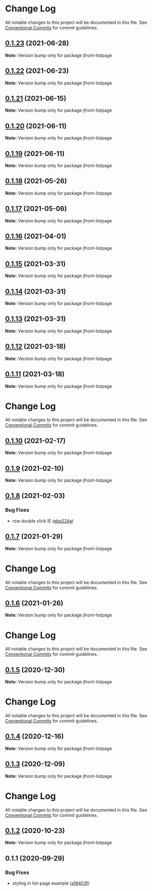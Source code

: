# Change Log

All notable changes to this project will be documented in this file.
See [Conventional Commits](https://conventionalcommits.org) for commit guidelines.

## [0.1.23](https://github.com/Jepria/jfront-ui/compare/jfront-listpage@0.1.22...jfront-listpage@0.1.23) (2021-06-28)

**Note:** Version bump only for package jfront-listpage





## [0.1.22](https://github.com/Jepria/jfront-ui/compare/jfront-listpage@0.1.21...jfront-listpage@0.1.22) (2021-06-23)

**Note:** Version bump only for package jfront-listpage





## [0.1.21](https://github.com/Jepria/jfront-ui/compare/jfront-listpage@0.1.20...jfront-listpage@0.1.21) (2021-06-15)

**Note:** Version bump only for package jfront-listpage





## [0.1.20](https://github.com/Jepria/jfront-ui/compare/jfront-listpage@0.1.19...jfront-listpage@0.1.20) (2021-06-11)

**Note:** Version bump only for package jfront-listpage





## [0.1.19](https://github.com/Jepria/jfront-ui/compare/jfront-listpage@0.1.18...jfront-listpage@0.1.19) (2021-06-11)

**Note:** Version bump only for package jfront-listpage





## [0.1.18](https://github.com/Jepria/jfront-ui/compare/jfront-listpage@0.1.17...jfront-listpage@0.1.18) (2021-05-26)

**Note:** Version bump only for package jfront-listpage





## [0.1.17](https://github.com/Jepria/jfront-ui/compare/jfront-listpage@0.1.16...jfront-listpage@0.1.17) (2021-05-06)

**Note:** Version bump only for package jfront-listpage





## [0.1.16](https://github.com/Jepria/jfront-ui/compare/jfront-listpage@0.1.15...jfront-listpage@0.1.16) (2021-04-01)

**Note:** Version bump only for package jfront-listpage





## [0.1.15](https://github.com/Jepria/jfront-ui/compare/jfront-listpage@0.1.14...jfront-listpage@0.1.15) (2021-03-31)

**Note:** Version bump only for package jfront-listpage





## [0.1.14](https://github.com/Jepria/jfront-ui/compare/jfront-listpage@0.1.13...jfront-listpage@0.1.14) (2021-03-31)

**Note:** Version bump only for package jfront-listpage





## [0.1.13](https://github.com/Jepria/jfront-ui/compare/jfront-listpage@0.1.12...jfront-listpage@0.1.13) (2021-03-31)

**Note:** Version bump only for package jfront-listpage





## [0.1.12](https://github.com/Jepria/jfront-ui/compare/jfront-listpage@0.1.11...jfront-listpage@0.1.12) (2021-03-18)

**Note:** Version bump only for package jfront-listpage





## [0.1.11](https://github.com/Jepria/jfront-ui/compare/jfront-listpage@0.1.10...jfront-listpage@0.1.11) (2021-03-18)

**Note:** Version bump only for package jfront-listpage





# Change Log

All notable changes to this project will be documented in this file. See
[Conventional Commits](https://conventionalcommits.org) for commit guidelines.

## [0.1.10](https://github.com/Jepria/jfront-ui/compare/jfront-listpage@0.1.9...jfront-listpage@0.1.10) (2021-02-17)

**Note:** Version bump only for package jfront-listpage

## [0.1.9](https://github.com/Jepria/jfront-ui/compare/jfront-listpage@0.1.8...jfront-listpage@0.1.9) (2021-02-10)

**Note:** Version bump only for package jfront-listpage

## [0.1.8](https://github.com/Jepria/jfront-ui/compare/jfront-listpage@0.1.7...jfront-listpage@0.1.8) (2021-02-03)

### Bug Fixes

- row double click IE
  ([ebe224a](https://github.com/Jepria/jfront-ui/commit/ebe224ad380134c34010019fb92c0f5eb90e21f2))

## [0.1.7](https://github.com/Jepria/jfront-ui/compare/jfront-listpage@0.1.6...jfront-listpage@0.1.7) (2021-01-29)

**Note:** Version bump only for package jfront-listpage

# Change Log

All notable changes to this project will be documented in this file. See
[Conventional Commits](https://conventionalcommits.org) for commit guidelines.

## [0.1.6](https://github.com/Jepria/jfront-ui/compare/jfront-listpage@0.1.5...jfront-listpage@0.1.6) (2021-01-26)

**Note:** Version bump only for package jfront-listpage

# Change Log

All notable changes to this project will be documented in this file. See
[Conventional Commits](https://conventionalcommits.org) for commit guidelines.

## [0.1.5](https://github.com/Jepria/jfront-ui/compare/jfront-listpage@0.1.4...jfront-listpage@0.1.5) (2020-12-30)

**Note:** Version bump only for package jfront-listpage

# Change Log

All notable changes to this project will be documented in this file. See
[Conventional Commits](https://conventionalcommits.org) for commit guidelines.

## [0.1.4](https://github.com/Jepria/jfront-ui/compare/jfront-listpage@0.1.3...jfront-listpage@0.1.4) (2020-12-16)

**Note:** Version bump only for package jfront-listpage

## [0.1.3](https://github.com/Jepria/jfront-ui/compare/jfront-listpage@0.1.2...jfront-listpage@0.1.3) (2020-12-09)

**Note:** Version bump only for package jfront-listpage

# Change Log

All notable changes to this project will be documented in this file. See
[Conventional Commits](https://conventionalcommits.org) for commit guidelines.

## [0.1.2](https://github.com/Jepria/jfront-ui/compare/jfront-listpage@0.1.1...jfront-listpage@0.1.2) (2020-10-23)

**Note:** Version bump only for package jfront-listpage

## 0.1.1 (2020-09-29)

### Bug Fixes

- styling in list-page example
  ([a18403f](https://github.com/Jepria/jfront-ui/commit/a18403f091c1150ba3326816f9f08fbfc1931183))
